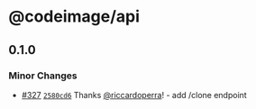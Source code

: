 # @codeimage/api

## 0.1.0

### Minor Changes

- [#327](https://github.com/riccardoperra/codeimage/pull/327) [`2580cd6`](https://github.com/riccardoperra/codeimage/commit/2580cd606b1bf76880289e96537bc9c41658a2a9) Thanks [@riccardoperra](https://github.com/riccardoperra)! - add /clone endpoint
